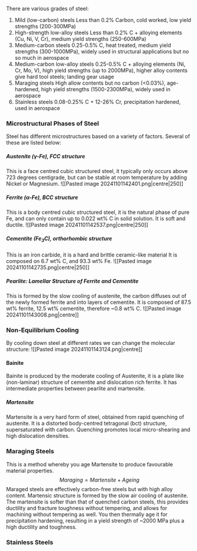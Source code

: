 There are various grades of steel:
1) Mild (low-carbon) steels
	Less than 0.2% Carbon, cold worked, low yield strengths (200-300MPa)
2) High-strength low-alloy steels
	Less than 0.2% C + alloying elements (Cu, Ni, V, Cr), medium yield strengths (250-600MPa)
3) Medium-carbon steels
	0.25-0.5% C, heat treated, medium yield strengths (300-1000MPa), widely used in structural applications but no so much in aerospace
4) Medium-carbon low-alloy steels
	0.25-0.5% C + alloying elements (Ni, Cr, Mo, V), high yield strengths (up to 2000MPa), higher alloy contents give hard tool steels; landing gear usage
5) Maraging steels
	High allow contents but no carbon (<0.03%), age-hardened, high yield strengths (1500-2300MPa), widely used in aerospace
6) Stainless steels
	0.08-0.25% C + 12-26% Cr, precipitation hardened, used in aerospace
### Microstructural Phases of Steel
Steel has different microstructures based on a variety of factors. Several of these are listed below:
##### Austenite ($\gamma$-Fe), FCC structure
This is a face centred cubic structured steel, it typically only occurs above 723 degrees centigrade, but can be stable at room temperature by adding Nickel or Magnesium.
![[Pasted image 20241101142401.png|centre|250]]
##### Ferrite ($\alpha$-Fe), BCC structure
This is a body centred cubic structured steel, it is the natural phase of pure Fe, and can only contain up to 0.022 wt% C in solid solution.
It is soft and ductile.
![[Pasted image 20241101142537.png|centre|250]]
##### Cementite (Fe$_{3}$C), orthorhombic structure
This is an iron carbide, it is a hard and brittle ceramic-like material
It is composed on 6.7 wt% C, and 93.3 wt% Fe.
![[Pasted image 20241101142735.png|centre|250]]
##### Pearlite: Lamellar Structure of Ferrite and Cementite
This is formed by the slow cooling of austenite, the carbon diffuses out of the newly formed ferrite and into layers of cementite. It is composed of 87.5 wt% ferrite, 12.5 wt% cementite, therefore ~0.8 wt% C.
![[Pasted image 20241101143008.png|centre]]
### Non-Equilibrium Cooling
By cooling down steel at different rates we can change the molecular structure:
![[Pasted image 20241101143124.png|centre]]
#### Bainite
Bainite is produced by the moderate cooling of Austenite, it is a plate like (non-laminar) structure of cementite and dislocation rich ferrite. It has intermediate properties between pearlite and martensite.
##### Martensite
Martensite is a very hard form of steel, obtained from rapid quenching of austenite. It is a distorted body-centred tetragonal (bct) structure, supersaturated with carbon.
Quenching promotes local micro-shearing and high dislocation densities.
### Maraging Steels
This is a method whereby you age Martensite to produce favourable material properties.
$$Maraging=Martensite + Ageing$$
Maraged steels are effectively carbon-free steels but with high alloy content.
Martensic structure is formed by the slow air cooling of austenite.
The martensite is softer than that of quenched carbon steels, this provides ductility and fracture toughness without tempering, and allows for machining without tempering as well.
You then thermally age it for precipitation hardening, resulting in a yield strength of ~2000 MPa plus a high ductility and toughness.
### Stainless Steels
